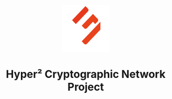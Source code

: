 <p align="center" width="100%">
    <img width="25%" src="profile/imgs/logo.png"> 
</p>

<h1 align="center" width="100%">Hyper² Cryptographic Network Project</h1>

<h6 align="center" width="100%"></h6>
